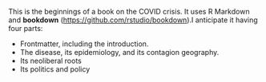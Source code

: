 This is the beginnings of a book on the COVID crisis. It uses R Markdown and **bookdown** (https://github.com/rstudio/bookdown).I anticipate it having four parts:

* Frontmatter, including the introduction.
* The disease, its epidemiology, and its contagion geography.
* Its neoliberal roots
* Its politics and policy